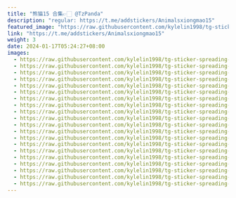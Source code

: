 ```yaml
---
title: "熊猫15 合集👉🏻 @TzPanda"
description: "regular: https://t.me/addstickers/Animalsxiongmao15"
featured_image: "https://raw.githubusercontent.com/kylelin1998/tg-sticker-spreading-worldwide-images/main/img/26e98623-b955-4d1b-a77a-d983c6f7e88f.jpg"
link: "https://t.me/addstickers/Animalsxiongmao15"
weight: 3
date: 2024-01-17T05:24:27+08:00
images:
  - https://raw.githubusercontent.com/kylelin1998/tg-sticker-spreading-worldwide-images/main/img/26e98623-b955-4d1b-a77a-d983c6f7e88f.jpg
  - https://raw.githubusercontent.com/kylelin1998/tg-sticker-spreading-worldwide-images/main/img/f9656013-0826-472e-8ac4-19b9a37e35f1.jpg
  - https://raw.githubusercontent.com/kylelin1998/tg-sticker-spreading-worldwide-images/main/img/a0b1cfcf-ea3c-4ca8-a372-aa986100aff5.jpg
  - https://raw.githubusercontent.com/kylelin1998/tg-sticker-spreading-worldwide-images/main/img/3daacdf9-4c38-4e1a-a983-2c76e7aa7d94.jpg
  - https://raw.githubusercontent.com/kylelin1998/tg-sticker-spreading-worldwide-images/main/img/4a1a0329-9b87-4d5c-8846-382981c8410a.jpg
  - https://raw.githubusercontent.com/kylelin1998/tg-sticker-spreading-worldwide-images/main/img/625f8b16-5666-4f1b-9559-43e20b291107.jpg
  - https://raw.githubusercontent.com/kylelin1998/tg-sticker-spreading-worldwide-images/main/img/a6863f63-214b-4a6b-a2d4-5bb031f54076.jpg
  - https://raw.githubusercontent.com/kylelin1998/tg-sticker-spreading-worldwide-images/main/img/98e88596-9b84-44af-a13d-6cce6e7897b7.jpg
  - https://raw.githubusercontent.com/kylelin1998/tg-sticker-spreading-worldwide-images/main/img/11a99ac4-3317-4978-b158-aa2d5868e6eb.jpg
  - https://raw.githubusercontent.com/kylelin1998/tg-sticker-spreading-worldwide-images/main/img/cb484fed-9752-4d6a-b549-c7b726968de7.jpg
  - https://raw.githubusercontent.com/kylelin1998/tg-sticker-spreading-worldwide-images/main/img/fe6be1dd-c18a-441a-b349-ecad88286e78.jpg
  - https://raw.githubusercontent.com/kylelin1998/tg-sticker-spreading-worldwide-images/main/img/b537d84d-42ae-4d21-aee5-62e25ef922f3.jpg
  - https://raw.githubusercontent.com/kylelin1998/tg-sticker-spreading-worldwide-images/main/img/1846583a-f01e-4d63-848b-a1792630167a.jpg
  - https://raw.githubusercontent.com/kylelin1998/tg-sticker-spreading-worldwide-images/main/img/cb867d5c-3d47-4a56-ac56-9a0ad1191ed3.jpg
  - https://raw.githubusercontent.com/kylelin1998/tg-sticker-spreading-worldwide-images/main/img/01254b78-a6eb-4dad-a4b3-f2a72d5daba0.jpg
  - https://raw.githubusercontent.com/kylelin1998/tg-sticker-spreading-worldwide-images/main/img/5c8680e6-7c4b-4263-b914-bfa98223fe33.jpg
  - https://raw.githubusercontent.com/kylelin1998/tg-sticker-spreading-worldwide-images/main/img/6aeaea26-bb40-4aa2-9ff3-859d37edbce1.jpg
  - https://raw.githubusercontent.com/kylelin1998/tg-sticker-spreading-worldwide-images/main/img/c1e4321b-3a00-4abe-a220-7fcb6fa177d3.jpg
  - https://raw.githubusercontent.com/kylelin1998/tg-sticker-spreading-worldwide-images/main/img/fdfe23bb-d5ae-4507-b073-cf4962f04356.jpg
  - https://raw.githubusercontent.com/kylelin1998/tg-sticker-spreading-worldwide-images/main/img/6ced5f7a-3524-4781-adaa-1bab19eae50a.jpg
---
```

